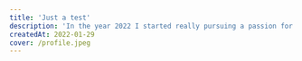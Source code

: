 ```yaml
---
title: 'Just a test'
description: 'In the year 2022 I started really pursuing a passion for bird and wildlife photography.'
createdAt: 2022-01-29
cover: /profile.jpeg
---
```

